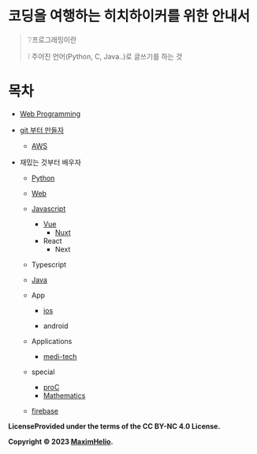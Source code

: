 # 코딩을 여행하는 히치하이커를 위한 안내서

> ❔프로그래밍이란
>
> ❕ 주어진 언어(Python, C, Java..)로 글쓰기를 하는 것 
>

# 목차

- [Web Programming](Web-curriculum/README.md)

- [git 부터 만들자](git-curriculum/README.md)

  - [AWS](Aws-curriculum/README.md)

- 재밌는 것부터 배우자

  - [Python](Python-Crawler-curriculum/README.md)

  - [Web](Web-curriculum/README.md)

  - [Javascript](Javascript-curriculum/README.md)

    - [Vue](Vue-curriculum/Readme.md)
      - [Nuxt](Nuxt-curriculum/README.md)
    - React
      - Next

  - Typescript

  - [Java](Java-curriculum/README.md)

  - App

    - [ios](ios-curriculum/README.md)

    - android

  - Applications

    - [medi-tech](Medical-diagnosis-AI-curriculum/README.md)

  - special 

    - [proC](proC-curriculum/README.md)
    - [Mathematics](Mathematics-curriculum/README.md)
  - [firebase](firebase-curriculum/CRUD.md)



**LicenseProvided under the terms of the CC BY-NC 4.0 License.**

**Copyright © 2023 [MaximHelio](mailto:maximilhac@gmail.com).**
